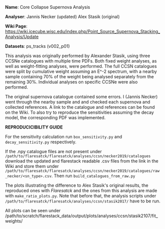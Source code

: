 **Name**: Core Collapse Supernova Analysis

**Analyser**: Jannis Necker (updated) Alex Stasik (original)

**Wiki Page**: https://wiki.icecube.wisc.edu/index.php/Point_Source_Supernova_Stacking_Analysis/Update

**Datasets**: ps_tracks (v002_p01)


This analysis was originally performed by Alexander Stasik, using three CCSNe
catalogues with multiple time PDFs. Both fixed weight analyses, as
well as weight-fitting analyses, were performed. The full CCSN
catalogues were split by cumulative weight assuming an E^-2 spectrum,
with a nearby sample containing 70% of the weight being analysed
separately from the remaining 30%. Individual analyses on specific CCSNe were
also performed. 

The original supernova catalogue contained some errors. I (Jannis Necker) went through the nearby
sample and and checked each supernova and collected references. A link to the catalogue and 
references can be found on the Wiki. To also try to reproduce the sensitivities assuming the decay model, 
the corresponding PDF was implemented.


**REPRODUCICIBILITY GUIDE**

For the sensitivity calculation run `box_sensitivity.py` and `decay_sensitivity.py` respectively.

If the .npy catalogue files are not present under 
`/path/to/flaresatck/flaresatck/analyses/ccsn/necker2019/catalogues`
download the updated and flarestack readable .csv files from the link in the Wiki and store 
them under
`/path/to/flaresatck/flaresatck/analyses/ccsn/necker2019/catalogues/raw_necker/<sn_type>.csv`.
Then run `build_catalogues_from_raw.py`

The plots illustrating the difference to Alex Stasik's original results, 
the reproduced ones with _Flaresatck_ and the ones from this analysis 
are made with `make_ratio_plots.py`. Note that before that, the analysis scripts under 
`/path/to/flaresatck/flaresatck/analyses/ccsn/stasik2017/` have to be run.

All plots can be seen under 
/path/to/scratch/flarestack_data/output/plots/analyses/ccsn/stasik2107/fit_weights/